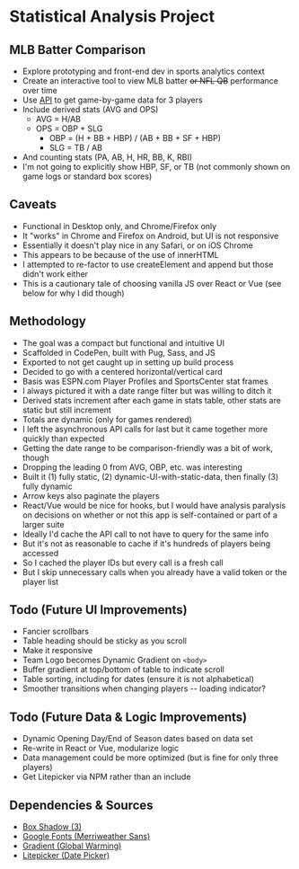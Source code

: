 # Statistical Analysis Project

## MLB Batter Comparison
* Explore prototyping and front-end dev in sports analytics context
* Create an interactive tool to view MLB batter <s>or NFL QB</s> performance over time
* Use [API](https://project.trumedianetworks.com/docs/static/index.html#/) to get game-by-game data for 3 players
* Include derived stats (AVG and OPS)
    * AVG = H/AB
    * OPS = OBP + SLG
        * OBP = (H + BB + HBP) / (AB + BB + SF + HBP)
        * SLG = TB / AB
* And counting stats (PA, AB, H, HR, BB, K, RBI)
* I'm not going to explicitly show HBP, SF, or TB (not commonly shown on game logs or standard box scores)

## Caveats
* Functional in Desktop only, and Chrome/Firefox only
* It "works" in Chrome and Firefox on Android, but UI is not responsive
* Essentially it doesn't play nice in any Safari, or on iOS Chrome
* This appears to be because of the use of innerHTML
* I attempted to re-factor to use createElement and append but those didn't work either
* This is a cautionary tale of choosing vanilla JS over React or Vue (see below for why I did though)

## Methodology
* The goal was a compact but functional and intuitive UI
* Scaffolded in CodePen, built with Pug, Sass, and JS
* Exported to not get caught up in setting up build process
* Decided to go with a centered horizontal/vertical card
* Basis was ESPN.com Player Profiles and SportsCenter stat frames
* I always pictured it with a date range filter but was willing to ditch it
* Derived stats increment after each game in stats table, other stats are static but still increment
* Totals are dynamic (only for games rendered)
* I left the asynchronous API calls for last but it came together more quickly than expected
* Getting the date range to be comparison-friendly was a bit of work, though
* Dropping the leading 0 from AVG, OBP, etc. was interesting
* Built it (1) fully static, (2) dynamic-UI-with-static-data, then finally (3) fully dynamic
* Arrow keys also paginate the players
* React/Vue would be nice for hooks, but I would have analysis paralysis on decisions on whether or not this app is self-contained or part of a larger suite
* Ideally I'd cache the API call to not have to query for the same info
* But it's not as reasonable to cache if it's hundreds of players being accessed
* So I cached the player IDs but every call is a fresh call
* But I skip unnecessary calls when you already have a valid token or the player list

## Todo (Future UI Improvements)
* Fancier scrollbars
* Table heading should be sticky as you scroll
* Make it responsive
* Team Logo becomes Dynamic Gradient on `<body>`
* Buffer gradient at top/bottom of table to indicate scroll
* Table sorting, including for dates (ensure it is not alphabetical)
* Smoother transitions when changing players -- loading indicator?

## Todo (Future Data & Logic Improvements)
* Dynamic Opening Day/End of Season dates based on data set
* Re-write in React or Vue, modularize logic
* Data management could be more optimized (but is fine for only three players)
* Get Litepicker via NPM rather than an include

## Dependencies & Sources
* [Box Shadow (3)](https://getcssscan.com/css-box-shadow-examples)
* [Google Fonts (Merriweather Sans)](https://fonts.google.com/specimen/Merriweather+Sans)
* [Gradient (Global Warming)](https://www.eggradients.com/category/green-gradient)
* [Litepicker (Date Picker)](https://litepicker.com/)